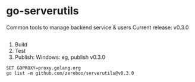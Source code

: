 # go-serverutils
Common tools to manage backend service &amp; users
Current release: v0.3.0
## 

1. Build
2. Test
3. Publish:
    Windows: eg, publish v0.3.0
```shell
SET GOPROXY=proxy.golang.org 
go list -m github.com/zeroboo/serverutils@v0.3.0
```